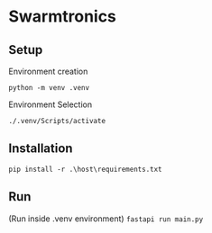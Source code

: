 <h1>Swarmtronics</h1>

<h2>Setup</h2>

<p>Environment creation</p>
<code>python -m venv .venv</code>

<p>Environment Selection</p>
<code>./.venv/Scripts/activate</code>

<h2>Installation</h2>
<code>pip install -r .\host\requirements.txt</code>

<h2>Run</h2>
(Run inside .venv environment)
<code>fastapi run main.py</code>
